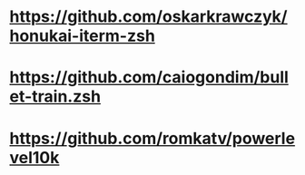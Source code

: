 # https://github.com/oskarkrawczyk/honukai-iterm-zsh

# https://github.com/caiogondim/bullet-train.zsh

# https://github.com/romkatv/powerlevel10k
